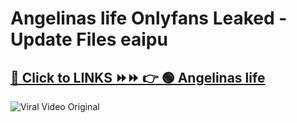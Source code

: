 
 # Angelinas life Onlyfans Leaked - Update Files eaipu

## <h2><a href="https://clipsfans.com/Angelinas_life&ref=git">🔗 Click to LINKS ⏩⏩ 👉 🟢 Angelinas life </a></h2>

<a href="https://clipsfans.com/Angelinas_life&ref=git" rel="nofollow" data-target="animated-image.originalLink"><img src="https://i.ibb.co.com/xMMVF88/686577567.gif" alt="Viral Video Original" style="max-width: 100%; display: inline-block;" data-target="animated-image.originalImage"></a>

